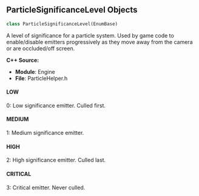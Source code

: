 ## ParticleSignificanceLevel Objects

```python
class ParticleSignificanceLevel(EnumBase)
```

A level of significance for a particle system. Used by game code to enable/disable emitters progressively as they move away from the camera or are occluded/off screen.

**C++ Source:**

- **Module**: Engine
- **File**: ParticleHelper.h

<a id="unreal.ParticleSignificanceLevel.LOW"></a>

#### LOW

0: Low significance emitter. Culled first.

<a id="unreal.ParticleSignificanceLevel.MEDIUM"></a>

#### MEDIUM

1: Medium significance emitter.

<a id="unreal.ParticleSignificanceLevel.HIGH"></a>

#### HIGH

2: High significance emitter. Culled last.

<a id="unreal.ParticleSignificanceLevel.CRITICAL"></a>

#### CRITICAL

3: Critical emitter. Never culled.

<a id="unreal.TrailWidthMode"></a>